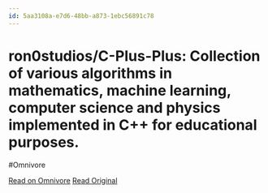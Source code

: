 ```yaml
---
id: 5aa3108a-e7d6-48bb-a873-1ebc56891c78
---
```


# ron0studios/C-Plus-Plus: Collection of various algorithms in mathematics, machine learning, computer science and physics implemented in C++ for educational purposes.
#Omnivore

[Read on Omnivore](https://omnivore.app/me/ron-0-studios-c-plus-plus-collection-of-various-algorithms-in-ma-18e2f05cc1d)
[Read Original](https://github.com/ron0studios/C-Plus-Plus)

